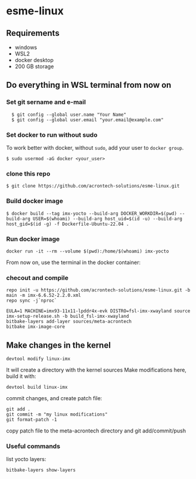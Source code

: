 # esme-linux

## Requirements
- windows
- WSL2
- docker desktop
- 200 GB storage

## Do everything in WSL terminal from now on
### Set git sername and e-mail
```{.sh}
  $ git config --global user.name "Your Name"
  $ git config --global user.email "your.email@example.com"
```

### Set docker to run without sudo
To work better with docker, without `sudo`, add your user to `docker group`.
  ```{.sh}
  $ sudo usermod -aG docker <your_user>
  ```

### clone this repo
  ```{.sh}
  $ git clone https://github.com/acrontech-solutions/esme-linux.git
  ```

### Build docker image
  ```{.sh}
  $ docker build --tag imx-yocto --build-arg DOCKER_WORKDIR=$(pwd) --build-arg USER=$(whoami) --build-arg host_uid=$(id -u) --build-arg host_gid=$(id -g) -f Dockerfile-Ubuntu-22.04 .
  ```

### Run docker image
  ```{.sh}
  docker run -it --rm --volume $(pwd):/home/$(whoami) imx-yocto
  ```
From now on, use the terminal in the docker container:
### checout and compile
  ```{.sh}
  repo init -u https://github.com/acrontech-solutions/esme-linux.git -b main -m imx-6.6.52-2.2.0.xml
  repo sync -j`nproc`
  ```

  ```{.sh}
EULA=1 MACHINE=imx93-11x11-lpddr4x-evk DISTRO=fsl-imx-xwayland source imx-setup-release.sh -b build_fsl-imx-xwayland
bitbake-layers add-layer sources/meta-acrontech
bitbake imx-image-core
  ```
## Make changes in the kernel
  ```{.sh}
  devtool modify linux-imx
  ```
It will create a directory with the kernel sources
Make modifications here, build it with:
  ```{.sh}
  devtool build linux-imx
  ```
commit changes, and create patch file:
  ```{.sh}
  git add .
  git commit -m "my linux modifications"
  git format-patch -1
  ```
copy patch file to the meta-acrontech directory and git add/commit/push

### Useful commands
list yocto layers:
  ```{.sh}
  bitbake-layers show-layers 
  ```



